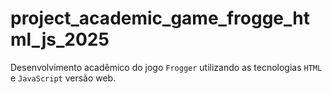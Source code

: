 # project_academic_game_frogge_html_js_2025
Desenvolvimento acadêmico do jogo `Frogger` utilizando as tecnologias `HTML` e `JavaScript` versão web.
